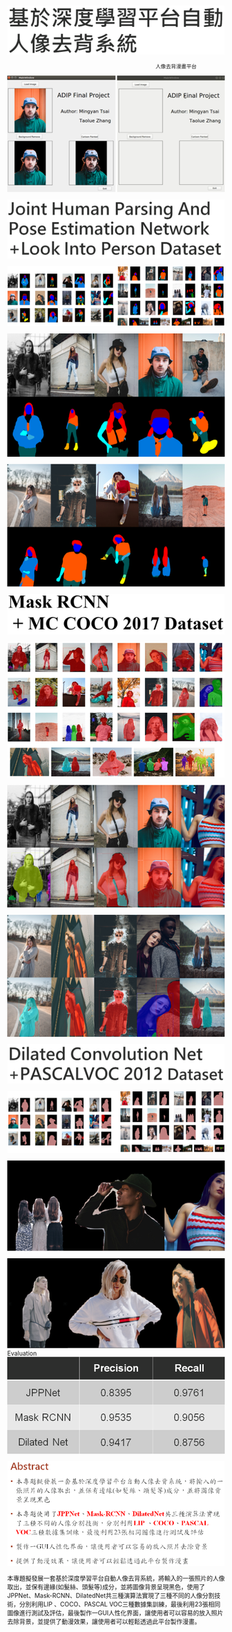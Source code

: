 ![image](https://github.com/03053020ITE/person-remove-background/blob/master/topic.PNG)
```
                                                人像去背漫畫平台
```
![image](https://github.com/03053020ITE/person-remove-background/blob/master/5.PNG)

![image](https://github.com/03053020ITE/person-remove-background/blob/master/jpp1.PNG)

![image](https://github.com/03053020ITE/person-remove-background/blob/master/jpp%2Blip.PNG)

![image](https://github.com/03053020ITE/person-remove-background/blob/master/jpp%2Blip2.PNG)

![image](https://github.com/03053020ITE/person-remove-background/blob/master/jpp%2Blip3.PNG)

![image](https://github.com/03053020ITE/person-remove-background/blob/master/mask1.PNG)

![image](https://github.com/03053020ITE/person-remove-background/blob/master/mask%2Bcoco.PNG)

![image](https://github.com/03053020ITE/person-remove-background/blob/master/mask%2Bcoco1.PNG)

![image](https://github.com/03053020ITE/person-remove-background/blob/master/mask%2Bcoco2.PNG)

![image](https://github.com/03053020ITE/person-remove-background/blob/master/dilated1.PNG)

![image](https://github.com/03053020ITE/person-remove-background/blob/master/dilated2.PNG)

![image](https://github.com/03053020ITE/person-remove-background/blob/master/dilated3.PNG)

![image](https://github.com/03053020ITE/person-remove-background/blob/master/dilated4.PNG)
                                                Evaluation
![image](https://github.com/03053020ITE/person-remove-background/blob/master/precision.PNG)

![image](https://github.com/03053020ITE/person-remove-background/blob/master/abstract.PNG
)







本專題擬發展一套基於深度學習平台自動人像去背系統，將輸入的一張照片的人像取出，並保有邊緣(如髮絲、頭髮等)成分，並將圖像背景呈現黑色，使用了JPPNet、Mask-RCNN、DilatedNet共三種演算法實現了三種不同的人像分割技術，分別利用LIP 、COCO、PASCAL VOC三種數據集訓練，最後利用23張相同圖像進行測試及評估，最後製作一GUI人性化界面，讓使用者可以容易的放入照片去除背景，並提供了動漫效果，讓使用者可以輕鬆透過此平台製作漫畫。